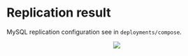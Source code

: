 # Replication result

MySQL replication configuration see in `deployments/compose`.

<p align="center"><img src="imgs/replication.gif" /></p>
